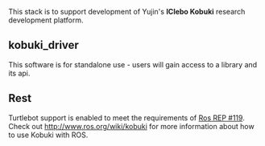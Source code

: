 
This stack is to support development of Yujin's **IClebo Kobuki** research development platform.

## kobuki_driver

This software is for standalone use - users will gain access to a library and its api.

## Rest

Turtlebot support is enabled to meet the requirements of [Ros REP #119](http://www.ros.org/reps/rep-0119.html).
Check out http://www.ros.org/wiki/kobuki for more information about how to use Kobuki with ROS.

